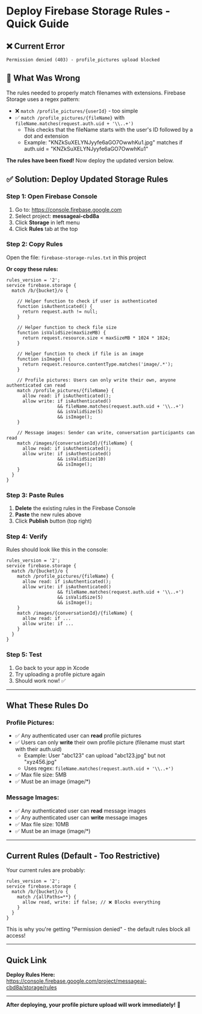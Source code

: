 # Deploy Firebase Storage Rules - Quick Guide

## ❌ Current Error
```
Permission denied (403) - profile_pictures upload blocked
```

## 🔧 What Was Wrong
The rules needed to properly match filenames with extensions. Firebase Storage uses a regex pattern:
- ❌ `match /profile_pictures/{userId}` - too simple
- ✅ `match /profile_pictures/{fileName}` with `fileName.matches(request.auth.uid + '\\..+')` 
  - This checks that the fileName starts with the user's ID followed by a dot and extension
  - Example: "KNZkSuXELYNJyyfe6aGO7OwwhKu1.jpg" matches if auth.uid = "KNZkSuXELYNJyyfe6aGO7OwwhKu1"

**The rules have been fixed!** Now deploy the updated version below.

## ✅ Solution: Deploy Updated Storage Rules

### **Step 1: Open Firebase Console**
1. Go to: https://console.firebase.google.com
2. Select project: **messageai-cbd8a**
3. Click **Storage** in left menu
4. Click **Rules** tab at the top

### **Step 2: Copy Rules**
Open the file: `firebase-storage-rules.txt` in this project

**Or copy these rules:**

```
rules_version = '2';
service firebase.storage {
  match /b/{bucket}/o {
    
    // Helper function to check if user is authenticated
    function isAuthenticated() {
      return request.auth != null;
    }
    
    // Helper function to check file size
    function isValidSize(maxSizeMB) {
      return request.resource.size < maxSizeMB * 1024 * 1024;
    }
    
    // Helper function to check if file is an image
    function isImage() {
      return request.resource.contentType.matches('image/.*');
    }
    
    // Profile pictures: Users can only write their own, anyone authenticated can read
    match /profile_pictures/{fileName} {
      allow read: if isAuthenticated();
      allow write: if isAuthenticated() 
                   && fileName.matches(request.auth.uid + '\\..+')
                   && isValidSize(5)
                   && isImage();
    }
    
    // Message images: Sender can write, conversation participants can read
    match /images/{conversationId}/{fileName} {
      allow read: if isAuthenticated();
      allow write: if isAuthenticated()
                   && isValidSize(10)
                   && isImage();
    }
  }
}
```

### **Step 3: Paste Rules**
1. **Delete** the existing rules in the Firebase Console
2. **Paste** the new rules above
3. Click **Publish** button (top right)

### **Step 4: Verify**
Rules should look like this in the console:
```
rules_version = '2';
service firebase.storage {
  match /b/{bucket}/o {
    match /profile_pictures/{fileName} {
      allow read: if isAuthenticated();
      allow write: if isAuthenticated() 
                   && fileName.matches(request.auth.uid + '\\..+')
                   && isValidSize(5)
                   && isImage();
    }
    match /images/{conversationId}/{fileName} {
      allow read: if ...
      allow write: if ...
    }
  }
}
```

### **Step 5: Test**
1. Go back to your app in Xcode
2. Try uploading a profile picture again
3. Should work now! ✅

---

## What These Rules Do

### **Profile Pictures:**
- ✅ Any authenticated user can **read** profile pictures
- ✅ Users can only **write** their own profile picture (filename must start with their auth.uid)
  - Example: User "abc123" can upload "abc123.jpg" but not "xyz456.jpg"
  - Uses regex: `fileName.matches(request.auth.uid + '\\..+')`
- ✅ Max file size: 5MB
- ✅ Must be an image (image/*)

### **Message Images:**
- ✅ Any authenticated user can **read** message images
- ✅ Any authenticated user can **write** message images
- ✅ Max file size: 10MB
- ✅ Must be an image (image/*)

---

## Current Rules (Default - Too Restrictive)

Your current rules are probably:
```
rules_version = '2';
service firebase.storage {
  match /b/{bucket}/o {
    match /{allPaths=**} {
      allow read, write: if false; // ❌ Blocks everything
    }
  }
}
```

This is why you're getting "Permission denied" - the default rules block all access!

---

## Quick Link

**Deploy Rules Here:**
https://console.firebase.google.com/project/messageai-cbd8a/storage/rules

---

**After deploying, your profile picture upload will work immediately!** 🎉

